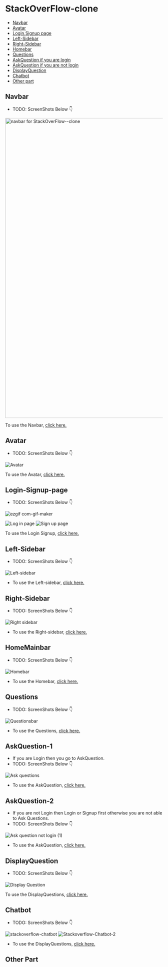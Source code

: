 # StackOverFlow-clone

- [Navbar](#navbar)
- [Avatar](#avatar)
- [Login,Signup page](#Login-Signup-page)
- [Left-Sidebar](#Left-Sidebar)
- [Right-Sidebar](#Right-Sidebar)
- [Homebar](#HomeMainbar)
- [Questions](#Questions)
- [AskQuestion if you are login](#AskQuestion-1)
- [AskQuestion if you are not login](#AskQuestion-2)
- [DisplayQuestion](#DisplayQuestion)
- [Chatbot](#Chatbot)
- [Other part](#other-part)

## Navbar

- TODO: ScreenShots Below 👇

<img width="960" alt="navbar for StackOverFlow--clone" src="https://user-images.githubusercontent.com/102934270/201916800-9ab808c0-aeb0-4a7e-98d3-5b8119661a51.png">

To use the Navbar, [click here.](client/src/components/Navbar)

## Avatar

- TODO: ScreenShots Below 👇

![Avatar](https://user-images.githubusercontent.com/102934270/202451750-225ad613-e878-47b2-a41a-238a9d01d36a.jpg)

To use the Avatar, [click here.](client/src/components/Avatar)

## Login-Signup-page

- TODO: ScreenShots Below 👇

![ezgif com-gif-maker](https://user-images.githubusercontent.com/102934270/202521975-bc1cdfac-04d2-4ad1-aa0a-6a35fc073fe5.gif)

![Log in page](https://user-images.githubusercontent.com/102934270/202522150-62abeec0-97cf-4ecf-be36-796cbd1a2157.jpg)
![Sign up page](https://user-images.githubusercontent.com/102934270/202522245-423c713f-a365-4dcf-a741-2149e885d4a1.jpg)

To use the Login Signup, [click here.](client/src/pages/Auth)

## Left-Sidebar

- TODO: ScreenShots Below 👇

![Left-sidebar](https://user-images.githubusercontent.com/102934270/202745561-4ab8378f-056a-4a31-8edd-2efc67afc405.jpg)

- To use the Left-sidebar, [click here.](client/src/components/LeftSidebar)

## Right-Sidebar

- TODO: ScreenShots Below 👇

![Right sidebar](https://user-images.githubusercontent.com/102934270/202745811-8dcaa4fa-a8cd-4781-95de-8009c4ad80a0.gif)

- To use the Right-sidebar, [click here.](client/src/components/RightSidebar)

## HomeMainbar

- TODO: ScreenShots Below 👇
 
![Homebar](https://user-images.githubusercontent.com/102934270/202862060-542dbe9a-75df-4571-8487-2287602a965c.jpg)

- To use the Homebar, [click here.](client/src/components/HomeMainbar)

## Questions

- TODO: ScreenShots Below 👇

![Questionsbar](https://user-images.githubusercontent.com/102934270/202862216-8efcd0a0-cb52-4b32-9f06-ee8b55960f39.jpg)

- To use the Questions, [click here.](client/src/pages/Questions)

## AskQuestion-1
- If you are Login then you go to AskQuestion.
- TODO: ScreenShots Below 👇

![Ask questions](https://user-images.githubusercontent.com/102934270/202912068-94a972a5-37c1-42d7-a57a-9c6a3253f9ef.jpg)

- To use the AskQuestion, [click here.](client/src/pages/AskQuestion)

## AskQuestion-2
- If you are not Login  then Login or Signup first otherwise you are not able to Ask Questions.
- TODO: ScreenShots Below 👇

![Ask question not login (1)](https://user-images.githubusercontent.com/102934270/202912225-7bb93631-f851-47dc-a1f7-ee7c5514c31d.gif)

- To use the AskQuestion, [click here.](client/src/components/HomeMainbar/HomeMainbar.jsx)

## DisplayQuestion

- TODO: ScreenShots Below 👇

![Display Question](https://user-images.githubusercontent.com/102934270/203116395-70c504cf-49eb-4be7-bf12-84e5b1296667.gif)
 
 To use the DisplayQuestions, [click here.](client/src/pages/Questions)
 
 ## Chatbot
 
 - TODO: ScreenShots Below 👇
 
 ![stackoverflow-chatbot](https://user-images.githubusercontent.com/102934270/205517061-29b6e7e2-9d89-4271-82c7-89cc8b9cc8e2.jpg)
![Stackoverflow-Chatbot-2](https://user-images.githubusercontent.com/102934270/205517074-0f09ebb4-d4ff-44d5-bff6-a7c80dbcb43b.jpg)

 - To use the DisplayQuestions, [click here.](client/src/chatbot)

 
## Other Part
